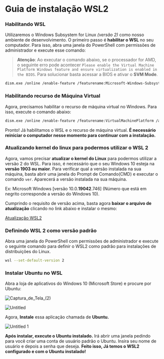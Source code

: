 # Guia de instalação WSL2

### Habilitando WSL

Utilizaremos o Windows Subsystem for Linux *(versão 2)* como nosso ambiente de desenvolvimento. O primeiro passo é **habilitar o WSL** no seu computador. Para isso, abra uma janela do PowerShell com permissões de administrador e execute esse comando:

> **Atenção**: Ao executar o comando abaixo, se o processador for AMD, o seguinte erro pode acontecer `Please enable the Virtual Machine Platform Windows feature and ensure virtualization is enabled in the BIOS`. Para solucionar basta acessar a BIOS e ativar o **SVM Mode**.<br>

```bash
dism.exe /online /enable-feature /featurename:Microsoft-Windows-Subsystem-Linux /all /norestart
```

### Habilitando recurso de Máquina Virtual

Agora, precisamos habilitar o recurso de máquina virtual no Windows. Para isso, execute o comando abaixo:

```bash
dism.exe /online /enable-feature /featurename:VirtualMachinePlatform /all /norestart
```

Pronto! Já habilitamos o WSL e o recurso de máquina virtual. **É necessário reiniciar o computador nesse momento para continuar com a instalação.**

### Atualizando kernel do linux para podermos utilizar o WSL 2

Agora, vamos precisar **atualizar o kernel do Linux** para podermos utilizar a versão 2 do WSL. Para isso, é necessário que o seu Windows 10 esteja na **versão 1903 ou maior**. Para verificar qual a versão instalada na sua máquina, basta abrir uma janela do Prompt de Comando(CMD) e executar o comando `ver`.  Aparecerá a versão instalada na sua máquina.

Ex: Microsoft Windows [versão 10.0.**19042**.746] (Número que está em negrito corresponde a versão do Windows 10).

Cumprindo o requisito de versão acima, basta agora **baixar o arquivo de atualização** clicando no link abaixo e instalar o mesmo:

[Atualização WSL2](https://wslstorestorage.blob.core.windows.net/wslblob/wsl_update_x64.msi)

### Definindo WSL 2 como versão padrão

Abra uma janela do PowerShell com permissões de administrador e execute o seguinte comando para definir o WSL2 como padrão para instalações de distribuições do Linux.

```bash
wsl --set-default-version 2
```

### Instalar Ubuntu no WSL

Abra a loja de aplicativos do Windows 10 (Microsoft Store) e procure por Ubuntu:

![Captura_de_Tela_(2)](https://user-images.githubusercontent.com/25483313/117460804-46b64a80-af23-11eb-9889-c831c1c12a4d.png)

![Untitled](https://user-images.githubusercontent.com/25483313/117460889-5e8dce80-af23-11eb-85f7-cbe27c65de47.png)

Agora, **Instale** essa aplicação chamada de **Ubuntu.**

![Untitled 1](https://user-images.githubusercontent.com/25483313/117460875-5b92de00-af23-11eb-9fc1-d16be17099a5.png)

**Após instalar, execute o Ubuntu instalado.** Irá abrir uma janela pedindo para você criar uma conta de usuário padrão o Ubuntu. Insira seu nome de usuário e depois a senha que deseja. **Feito isso, Já temos o WSL2 configurado e com o Ubuntu instalado!**
